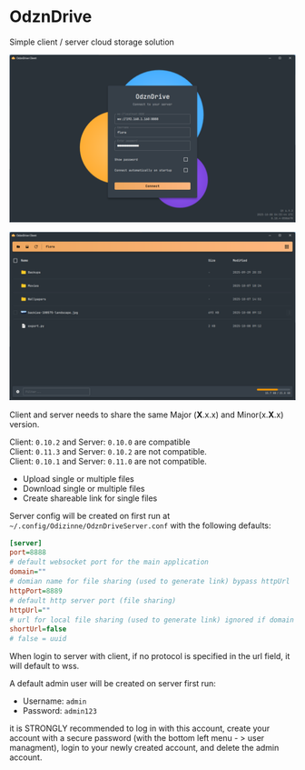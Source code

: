 # OdznDrive

Simple client / server cloud storage solution

![image](.assets/scrn1.png)

![image](.assets/scrn2.png)

Client and server needs to share the same Major (**X**.x.x) and Minor(x.**X**.x) version.

Client: `0.10.2` and Server: `0.10.0` are compatible  
Client: `0.11.3` and Server: `0.10.2` are not compatible.  
Client: `0.10.1` and Server: `0.11.0` are not compatible.

- Upload single or multiple files
- Download single or multiple files
- Create shareable link for single files

Server config will be created on first run at `~/.config/Odizinne/OdznDriveServer.conf` with the following defaults:

```ini
[server]
port=8888
# default websocket port for the main application
domain=""
# domian name for file sharing (used to generate link) bypass httpUrl
httpPort=8889
# default http server port (file sharing)
httpUrl=""
# url for local file sharing (used to generate link) ignored if domain is set
shortUrl=false
# false = uuid
```

When login to server with client, if no protocol is specified in the url field, it will default to wss.

A default admin user will be created on server first run:
- Username: `admin`
- Password: `admin123`

it is STRONGLY recommended to log in with this account, create your account with a secure password (with the bottom left menu - > user managment), login to your newly created account, and delete the admin account.

